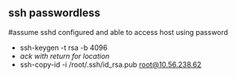 ## ssh passwordless
#assume sshd configured and able to access host using password
- ssh-keygen -t rsa -b 4096
- *ack with return for location*
- ssh-copy-id -i /root/.ssh/id_rsa.pub root@10.56.238.62

